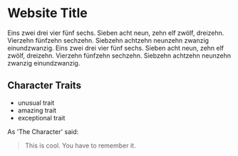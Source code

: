 # Website Title

Eins zwei drei vier fünf sechs. Sieben acht neun, zehn elf zwölf, dreizehn. Vierzehn fünfzehn sechzehn. Siebzehn achtzehn neunzehn zwanzig einundzwanzig. Eins zwei drei vier fünf sechs. Sieben acht neun, zehn elf zwölf, dreizehn. Vierzehn fünfzehn sechzehn. Siebzehn achtzehn neunzehn zwanzig einundzwanzig.

## Character Traits

* unusual trait
* amazing trait
* exceptional trait

As 'The Character' said:
> This is cool.
> You have to remember it.
